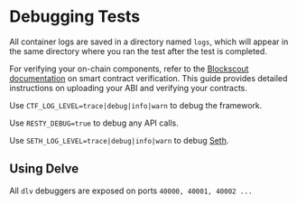 # Debugging Tests

All container logs are saved in a directory named `logs`, which will appear in the same directory where you ran the test after the test is completed.

For verifying your on-chain components, refer to the [Blockscout documentation](https://docs.blockscout.com/devs/verification/foundry-verification) on smart contract verification. This guide provides detailed instructions on uploading your ABI and verifying your contracts.

Use `CTF_LOG_LEVEL=trace|debug|info|warn` to debug the framework.

Use `RESTY_DEBUG=true` to debug any API calls.

Use `SETH_LOG_LEVEL=trace|debug|info|warn` to debug [Seth](../../libs/seth.md).

## Using Delve

All `dlv` debuggers are exposed on ports `40000, 40001, 40002 ...`


